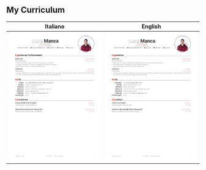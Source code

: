 ## My Curriculum 

| Italiano | English |
|:---:|:---:|
| [![curriculum_it](https://github.com/dottorJekyll/my-curriculum/blob/master/cv/italian/it_cv.png)](https://github.com/dottorJekyll/my-curriculum/blob/master/cv/italian/it_cv.pdf)  | [![curriculum_it](https://github.com/dottorJekyll/my-curriculum/blob/master/cv/english/en_cv.png)](https://github.com/dottorJekyll/my-curriculum/blob/master/cv/italian/it_cv.pdf) |